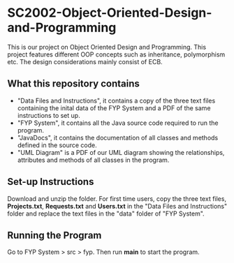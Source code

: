 # SC2002-Object-Oriented-Design-and-Programming
This is our project on Object Oriented Design and Programming. This project features different OOP concepts such as inheritance, polymorphism etc. The design considerations mainly consist of ECB.

## What this repository contains
- "Data Files and Instructions", it contains a copy of the three text files containing the inital data of the FYP System and a PDF of the same instructions to set up. 
- "FYP System", it contains all the Java source code required to run the program. 
- "JavaDocs", it contains the documentation of all classes and methods defined in the source code.
- "UML Diagram" is a PDF of our UML diagram showing the relationships, attributes and methods of all classes in the program.

## Set-up Instructions
Download and unzip the folder. For first time users, copy the three text files, <b>Projects.txt</b>, <b>Requests.txt</b> and <b>Users.txt</b> in the "Data Files and Instructions" folder and replace the text files in the "data" folder of "FYP System".

## Running the Program
Go to FYP System > src > fyp. Then run <b>main</b> to start the program.
